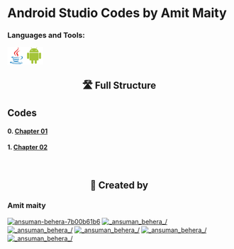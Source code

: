 # Android Studio Codes by Amit Maity



<h3 align="left">Languages and Tools:</h3>
<img src="https://github.com/devicons/devicon/blob/master/icons/java/java-original.svg" alt="Android" width="40" height="40"/><img src="https://github.com/devicons/devicon/blob/master/icons/android/android-plain.svg" alt="Android" width="40" height="40"/> 
  <h2 align="center">🛣 Full Structure </h2>
  
## Codes
<h4><b>0. <a href="https://github.com/maityamit/Android-Development-Codes-and-Notes/tree/master/Code%20with%20Harry%20Practice/01%20-%20Chapter%20(%20Creating%20First%20App%20)" target="_blank">Chapter 01</a> </b></h4>
<h4><b>1. <a href="https://github.com/maityamit/Android-Development-Codes-and-Notes/tree/master/Code%20with%20Harry%20Practice/02%20-%20Chapter%20(%20Layout%20%26%20Activity%20)" target="_blank">Chapter 02</a> </b></h4>



<br>


<h2 align="center">📝 Created by </h2>


<h3>Amit maity</h3>

  <a href="https://linkedin.com/in/maityamit" target="blank"><img align="center" src="https://raw.githubusercontent.com/rahuldkjain/github-profile-readme-generator/master/src/images/icons/Social/linked-in-alt.svg" alt="ansuman-behera-7b00b61b6" height="30" width="40" /></a>
 <a href="https://instagram.com/amit_maity_2003" target="blank"><img align="center" src="https://raw.githubusercontent.com/rahuldkjain/github-profile-readme-generator/master/src/images/icons/Social/instagram.svg" alt="_ansuman_behera_/" height="30" width="40" /></a>
  <a href="https://twitter.com/AmitMai40525308" target="blank"><img align="center" src="https://raw.githubusercontent.com/rahuldkjain/github-profile-readme-generator/master/src/images/icons/Social/twitter.svg" alt="_ansuman_behera_/" height="30" width="40" /></a>
  <a href="https://github.com/maityamit" target="blank"><img align="center" src="https://raw.githubusercontent.com/rahuldkjain/github-profile-readme-generator/master/src/images/icons/Social/github.svg" alt="_ansuman_behera_/" height="30" width="40" /></a>
  <a href="https://leetcode.com/maityamit/" target="blank"><img align="center" src="https://raw.githubusercontent.com/rahuldkjain/github-profile-readme-generator/master/src/images/icons/Social/leet-code.svg" alt="_ansuman_behera_/" height="30" width="40" /></a>
   <a href="https://www.hackerrank.com/maity_amit_coll1" target="blank"><img align="center" src="https://raw.githubusercontent.com/rahuldkjain/github-profile-readme-generator/master/src/images/icons/Social/hackerrank.svg" alt="_ansuman_behera_/" height="30" width="40" /></a>
